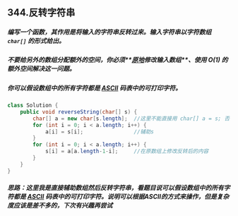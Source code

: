 ## 344.反转字符串

##### 编写一个函数，其作用是将输入的字符串反转过来。输入字符串以字符数组 `char[]` 的形式给出。

##### 不要给另外的数组分配额外的空间，你必须**[原地](https://baike.baidu.com/item/原地算法)修改输入数组**、使用 O(1) 的额外空间解决这一问题。

##### 你可以假设数组中的所有字符都是 [ASCII](https://baike.baidu.com/item/ASCII) 码表中的可打印字符。

```java
class Solution {
    public void reverseString(char[] s) {
        char[] a = new char[s.length];	//这里不能直接用 char[] a = s; 否则会直接指向s的内存
		for (int i = 0; i < a.length; i++) {		
			a[i] = s[i];				//辅助s
		}
		for (int i = 0; i < a.length; i++) {
			s[i] = a[a.length-1-i];		//在原数组上修改反转后的内容
		}
    }
}
```

##### 思路：这里我是直接辅助数组然后反转字符串，看题目说可以假设数组中的所有字符都是 [ASCII](https://baike.baidu.com/item/ASCII) 码表中的可打印字符。说明可以根据ASCII的方式来操作，但是复杂度应该是差不多的，下次有兴趣再尝试